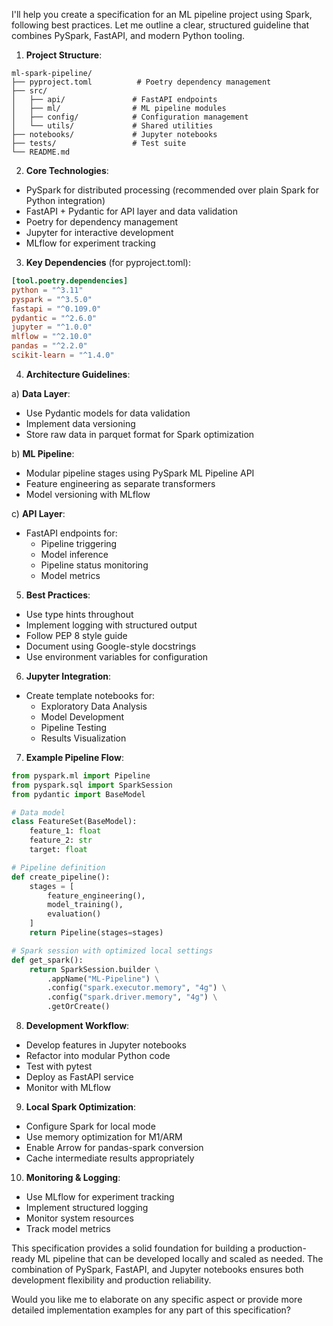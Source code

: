 I'll help you create a specification for an ML pipeline project using Spark, following best practices. Let me outline a clear, structured guideline that combines PySpark, FastAPI, and modern Python tooling.

1. **Project Structure**:
```
ml-spark-pipeline/
├── pyproject.toml          # Poetry dependency management
├── src/
│   ├── api/               # FastAPI endpoints
│   ├── ml/                # ML pipeline modules
│   ├── config/            # Configuration management
│   └── utils/             # Shared utilities
├── notebooks/             # Jupyter notebooks
├── tests/                 # Test suite
└── README.md
```

2. **Core Technologies**:
- PySpark for distributed processing (recommended over plain Spark for Python integration)
- FastAPI + Pydantic for API layer and data validation
- Poetry for dependency management
- Jupyter for interactive development
- MLflow for experiment tracking

3. **Key Dependencies** (for pyproject.toml):
```toml
[tool.poetry.dependencies]
python = "^3.11"
pyspark = "^3.5.0"
fastapi = "^0.109.0"
pydantic = "^2.6.0"
jupyter = "^1.0.0"
mlflow = "^2.10.0"
pandas = "^2.2.0"
scikit-learn = "^1.4.0"
```

4. **Architecture Guidelines**:

a) **Data Layer**:
- Use Pydantic models for data validation
- Implement data versioning
- Store raw data in parquet format for Spark optimization

b) **ML Pipeline**:
- Modular pipeline stages using PySpark ML Pipeline API
- Feature engineering as separate transformers
- Model versioning with MLflow

c) **API Layer**:
- FastAPI endpoints for:
  - Pipeline triggering
  - Model inference
  - Pipeline status monitoring
  - Model metrics

5. **Best Practices**:
- Use type hints throughout
- Implement logging with structured output
- Follow PEP 8 style guide
- Document using Google-style docstrings
- Use environment variables for configuration

6. **Jupyter Integration**:
- Create template notebooks for:
  - Exploratory Data Analysis
  - Model Development
  - Pipeline Testing
  - Results Visualization

7. **Example Pipeline Flow**:
```python
from pyspark.ml import Pipeline
from pyspark.sql import SparkSession
from pydantic import BaseModel

# Data model
class FeatureSet(BaseModel):
    feature_1: float
    feature_2: str
    target: float

# Pipeline definition
def create_pipeline():
    stages = [
        feature_engineering(),
        model_training(),
        evaluation()
    ]
    return Pipeline(stages=stages)

# Spark session with optimized local settings
def get_spark():
    return SparkSession.builder \
        .appName("ML-Pipeline") \
        .config("spark.executor.memory", "4g") \
        .config("spark.driver.memory", "4g") \
        .getOrCreate()
```

8. **Development Workflow**:
- Develop features in Jupyter notebooks
- Refactor into modular Python code
- Test with pytest
- Deploy as FastAPI service
- Monitor with MLflow

9. **Local Spark Optimization**:
- Configure Spark for local mode
- Use memory optimization for M1/ARM
- Enable Arrow for pandas-spark conversion
- Cache intermediate results appropriately

10. **Monitoring & Logging**:
- Use MLflow for experiment tracking
- Implement structured logging
- Monitor system resources
- Track model metrics

This specification provides a solid foundation for building a production-ready ML pipeline that can be developed locally and scaled as needed. The combination of PySpark, FastAPI, and Jupyter notebooks ensures both development flexibility and production reliability.

Would you like me to elaborate on any specific aspect or provide more detailed implementation examples for any part of this specification?
